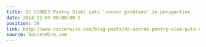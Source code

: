 ```yaml
---
title: DC SCORES Poetry Slam! puts ‘soccer problems’ in perspective
date: 2014-12-09 00:00:00 Z
position: 39
link: http://www.soccerwire.com/blog-posts/dc-scores-poetry-slam-puts-soccer-problems-in-perspective/?loc=psw#Dec8
source: SoccerWire.com
---
```



